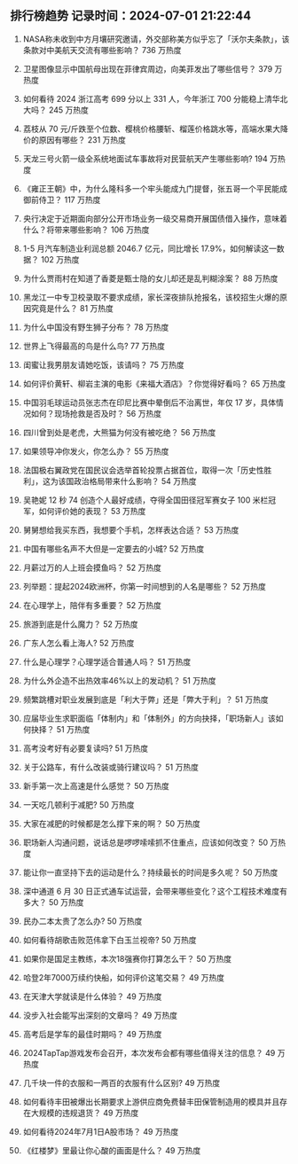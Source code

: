 
## 排行榜趋势 记录时间：2024-07-01 21:22:44
  
  1. NASA称未收到中方月壤研究邀请，外交部称美方似乎忘了「沃尔夫条款」，该条款对中美航天交流有哪些影响？ 736 万热度
    
  2. 卫星图像显示中国航母出现在菲律宾周边，向美菲发出了哪些信号？ 379 万热度
    
  3. 如何看待 2024 浙江高考 699 分以上 331 人，今年浙江 700 分能稳上清华北大吗？ 245 万热度
    
  4. 荔枝从 70 元/斤跌至个位数、樱桃价格腰斩、榴莲价格跳水等，高端水果大降价的原因有哪些？ 231 万热度
    
  5. 天龙三号火箭一级全系统地面试车事故将对民营航天产生哪些影响? 194 万热度
    
  6. 《雍正王朝》中，为什么隆科多一个牢头能成九门提督，张五哥一个平民能成御前侍卫？ 117 万热度
    
  7. 央行决定于近期面向部分公开市场业务一级交易商开展国债借入操作，意味着什么？将带来哪些影响？ 106 万热度
    
  8. 1-5 月汽车制造业利润总额 2046.7 亿元，同比增长 17.9%，如何解读这一数据？ 102 万热度
    
  9. 为什么贾雨村在知道了香菱是甄士隐的女儿却还是乱判糊涂案？ 88 万热度
    
  10. 黑龙江一中专卫校录取不要求成绩，家长深夜排队抢报名，该校招生火爆的原因究竟是什么？ 81 万热度
    
  11. 为什么中国没有野生狮子分布？ 78 万热度
    
  12. 世界上飞得最高的鸟是什么鸟? 77 万热度
    
  13. 闺蜜让我男朋友请她吃饭，该请吗？ 75 万热度
    
  14. 如何评价黄轩、柳岩主演的电影《来福大酒店》？你觉得好看吗？ 65 万热度
    
  15. 中国羽毛球运动员张志杰在印尼比赛中晕倒后不治离世，年仅 17 岁，具体情况如何？现场抢救是否及时？ 56 万热度
    
  16. 四川曾到处是老虎，大熊猫为何没有被吃绝？ 56 万热度
    
  17. 如果领导冲你发火，你怎么办？ 55 万热度
    
  18. 法国极右翼政党在国民议会选举首轮投票占据首位，取得一次「历史性胜利」，这为该国政治格局带来什么影响？ 54 万热度
    
  19. 吴艳妮 12 秒 74 创造个人最好成绩，夺得全国田径冠军赛女子 100 米栏冠军，如何评价她的表现？ 53 万热度
    
  20. 舅舅想给我买东西，我想要个手机，怎样表达合适？ 53 万热度
    
  21. 中国有哪些名声不大但是一定要去的小城? 52 万热度
    
  22. 月薪过万的人上班会摸鱼吗？ 52 万热度
    
  23. 列举题：提起2024欧洲杯，你第一时间想到的人名是哪些？ 52 万热度
    
  24. 在心理学上，陪伴有多重要？ 52 万热度
    
  25. 旅游到底是什么魔力？ 52 万热度
    
  26. 广东人怎么看上海人? 52 万热度
    
  27. 什么是心理学？心理学适合普通人吗？ 51 万热度
    
  28. 为什么外企造不出热效率46%以上的发动机？ 51 万热度
    
  29. 频繁跳槽对职业发展到底是「利大于弊」还是「弊大于利」？ 51 万热度
    
  30. 应届毕业生求职面临「体制内」和「体制外」的方向抉择，「职场新人」该如何抉择？ 51 万热度
    
  31. 高考没考好有必要复读吗? 51 万热度
    
  32. 关于公路车，有什么改装或骑行建议吗？ 51 万热度
    
  33. 新手第一次上高速是什么感觉？ 50 万热度
    
  34. 一天吃几顿利于减肥? 50 万热度
    
  35. 大家在减肥的时候都是怎么撑下来的啊？ 50 万热度
    
  36. 职场新人沟通问题，说话总是啰啰嗦嗦抓不住重点，应该如何改变？ 50 万热度
    
  37. 能让你一直坚持下去的运动是什么？持续最长的时间是多久呢？ 50 万热度
    
  38. 深中通道 6 月 30 日正式通车试运营，会带来哪些变化？这个工程技术难度有多大？ 50 万热度
    
  39. 民办二本太贵了怎么办? 50 万热度
    
  40. 如何看待胡歌击败范伟拿下白玉兰视帝? 50 万热度
    
  41. 如果你是国足主教练，本次18强赛你打算怎么干？ 50 万热度
    
  42. 哈登2年7000万续约快船，如何评价这笔交易？ 49 万热度
    
  43. 在天津大学就读是什么体验？ 49 万热度
    
  44. 没步入社会能写出深刻的文章吗？ 49 万热度
    
  45. 高考后是学车的最佳时期吗？ 49 万热度
    
  46. 2024TapTap游戏发布会召开，本次发布会都有哪些值得关注的信息？ 49 万热度
    
  47. 几千块一件的衣服和一两百的衣服有什么区别? 49 万热度
    
  48. 如何看待丰田被爆出长期要求上游供应商免费替丰田保管制造用的模具并且存在大规模的违规退货？ 49 万热度
    
  49. 如何看待2024年7月1日A股市场？ 49 万热度
    
  50. 《红楼梦》里最让你心酸的画面是什么？ 49 万热度
    